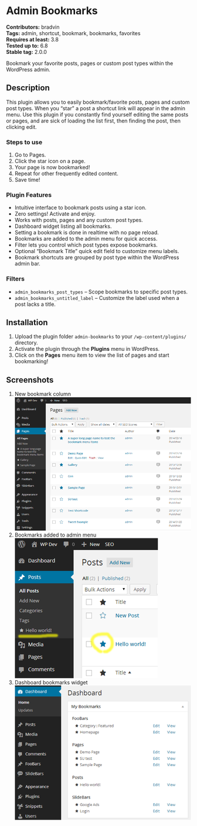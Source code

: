 # Admin Bookmarks

**Contributors:** bradvin  
**Tags:** admin, shortcut, bookmark, bookmarks, favorites  
**Requires at least:** 3.8  
**Tested up to:** 6.8  
**Stable tag:** 2.0.0

Bookmark your favorite posts, pages or custom post types within the WordPress admin.

## Description

This plugin allows you to easily bookmark/favorite posts, pages and custom post types. When you “star” a post a shortcut link will appear in the admin menu. Use this plugin if you constantly find yourself editing the same posts or pages, and are sick of loading the list first, then finding the post, then clicking edit.

### Steps to use

1. Go to Pages.
2. Click the star icon on a page.
3. Your page is now bookmarked!
4. Repeat for other frequently edited content.
5. Save time!

### Plugin Features

- Intuitive interface to bookmark posts using a star icon.
- Zero settings! Activate and enjoy.
- Works with posts, pages and any custom post types.
- Dashboard widget listing all bookmarks.
- Setting a bookmark is done in realtime with no page reload.
- Bookmarks are added to the admin menu for quick access.
- Filter lets you control which post types expose bookmarks.
- Optional “Bookmark Title” quick edit field to customize menu labels.
- Bookmark shortcuts are grouped by post type within the WordPress admin bar.

### Filters

- `admin_bookmarks_post_types` – Scope bookmarks to specific post types.
- `admin_bookmarks_untitled_label` – Customize the label used when a post lacks a title.

## Installation

1. Upload the plugin folder `admin-bookmarks` to your `/wp-content/plugins/` directory.
2. Activate the plugin through the **Plugins** menu in WordPress.
3. Click on the **Pages** menu item to view the list of pages and start bookmarking!

## Screenshots

1. New bookmark column  
   ![New bookmark column](screenshot-1.png)
2. Bookmarks added to admin menu  
   ![Bookmarks added to admin menu](screenshot-2.png)
3. Dashboard bookmarks widget  
   ![Dashboard bookmarks widget](screenshot-3.png)



